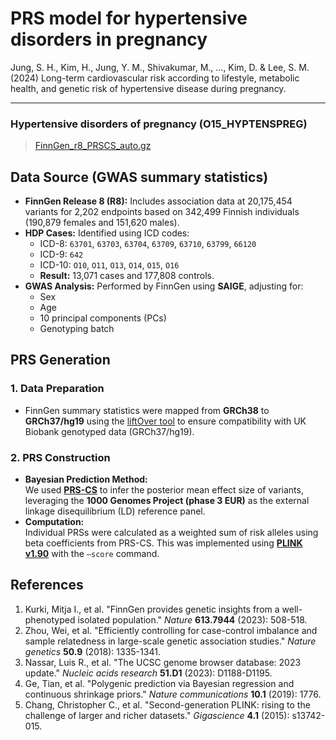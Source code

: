 # PRS model for hypertensive disorders in pregnancy
Jung, S. H., Kim, H., Jung, Y. M., Shivakumar, M., …, Kim, D. & Lee, S. M. (2024) Long-term cardiovascular risk according to lifestyle, metabolic health, and genetic risk of hypertensive disease during pregnancy.

---

### Hypertensive disorders of pregnancy (O15_HYPTENSPREG)
> [FinnGen_r8_PRSCS_auto.gz](https://github.com/dokyoonkimlab/hnc-prs-phewas/blob/main/prs-model/FinnGen_r8_PRSCS_auto.gz)

## Data Source (GWAS summary statistics)
- **FinnGen Release 8 (R8):** Includes association data at 20,175,454 variants for 2,202 endpoints based on 342,499 Finnish individuals (190,879 females and 151,620 males).
- **HDP Cases:** Identified using ICD codes:  
  - ICD-8: `63701`, `63703`, `63704`, `63709`, `63710`, `63799`, `66120`  
  - ICD-9: `642`  
  - ICD-10: `O10`, `O11`, `O13`, `O14`, `O15`, `O16`
  - **Result:** 13,071 cases and 177,808 controls.
- **GWAS Analysis:** Performed by FinnGen using **SAIGE**, adjusting for:
  - Sex
  - Age
  - 10 principal components (PCs)
  - Genotyping batch

## PRS Generation
### 1. Data Preparation
- FinnGen summary statistics were mapped from **GRCh38** to **GRCh37/hg19** using the [liftOver tool](https://genome.ucsc.edu/cgi-bin/hgLiftOver) to ensure compatibility with UK Biobank genotyped data (GRCh37/hg19).

### 2. PRS Construction
- **Bayesian Prediction Method:**  
  We used [**PRS-CS**](https://github.com/getian107/PRScs) to infer the posterior mean effect size of variants, leveraging the **1000 Genomes Project (phase 3 EUR)** as the external linkage disequilibrium (LD) reference panel.
- **Computation:**  
  Individual PRSs were calculated as a weighted sum of risk alleles using beta coefficients from PRS-CS. This was implemented using [**PLINK v1.90**](https://www.cog-genomics.org/plink/) with the `–score` command.

## References
1.	Kurki, Mitja I., et al. "FinnGen provides genetic insights from a well-phenotyped isolated population." _Nature_ **613.7944** (2023): 508-518.
2.	Zhou, Wei, et al. "Efficiently controlling for case-control imbalance and sample relatedness in large-scale genetic association studies." _Nature genetics_ **50.9** (2018): 1335-1341.
3.	Nassar, Luis R., et al. "The UCSC genome browser database: 2023 update." _Nucleic acids research_ **51.D1** (2023): D1188-D1195.
4.	Ge, Tian, et al. "Polygenic prediction via Bayesian regression and continuous shrinkage priors." _Nature communications_ **10.1** (2019): 1776.
5.	Chang, Christopher C., et al. "Second-generation PLINK: rising to the challenge of larger and richer datasets." _Gigascience_ **4.1** (2015): s13742-015.

